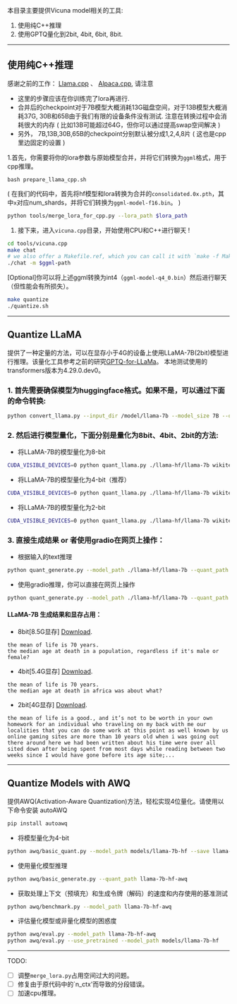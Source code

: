 本目录主要提供Vicuna model相关的工具:
1. 使用纯C++推理
2. 使用GPTQ量化到2bit, 4bit, 6bit, 8bit.
---
## 使用纯C++推理
感谢之前的工作： [Llama.cpp](https://github.com/ggerganov/llama.cpp) 、 [Alpaca.cpp](https://github.com/antimatter15/alpaca.cpp), 请注意

   - 这里的步骤应该在你训练完了lora再进行.
   - 合并后的checkpoint对于7B模型大概消耗13G磁盘空间，对于13B模型大概消耗37G, 30B和65B由于我们有限的设备条件没有测试. 注意在转换过程中会消耗很大的内存 ( 比如13B可能超过64G，但你可以通过提高swap空间解决 )
   - 另外， 7B,13B,30B,65B的checkpoint分别默认被分成1,2,4,8片 ( 这也是cpp里边固定的设置 )

1.首先，你需要将你的lora参数与原始模型合并，并将它们转换为`ggml`格式，用于cpp推理。
```
bash prepare_llama_cpp.sh
```
 ( 在我们的代码中，首先将hf模型和lora转换为合并的`consolidated.0x.pth`，其中`x`对应num_shards，并将它们转换为`ggml-model-f16.bin`。 )
```bash 
python tools/merge_lora_for_cpp.py --lora_path $lora_path
```

1. 接下来，进入`vicuna.cpp`目录，开始使用CPU和C++进行聊天 !
```bash
cd tools/vicuna.cpp
make chat 
# we also offer a Makefile.ref, which you can call it with `make -f Makefile.ref `
./chat -m $ggml-path

```
[Optional]你可以将上述ggml转换为int4（`ggml-model-q4_0.bin`）然后进行聊天（但性能会有所损失）。
```bash
make quantize
./quantize.sh
```

---
## Quantize LLaMA
提供了一种定量的方法，可以在显存小于4G的设备上使用LLaMA-7B(2bit)模型进行推理。该量化工具参考之前的研究[GPTQ-for-LLaMa](https://github.com/qwopqwop200/GPTQ-for-LLaMa)。
本地测试使用的transformers版本为4.29.0.dev0。
### 1. 首先需要确保模型为huggingface格式。如果不是，可以通过下面的命令转换:
```bash 
python convert_llama.py --input_dir /model/llama-7b --model_size 7B --output_dir ./llama-hf
```
### 2. 然后进行模型量化，下面分别是量化为8bit、4bit、2bit的方法:
- 将LLaMA-7B的模型量化为8-bit
```bash
CUDA_VISIBLE_DEVICES=0 python quant_llama.py ./llama-hf/llama-7b wikitext2 --wbits 8 --true-sequential --act-order --groupsize 128 --save llama7b-8bit-128g.pt
```

- 将LLaMA-7B的模型量化为4-bit（推荐）
```bash
CUDA_VISIBLE_DEVICES=0 python quant_llama.py ./llama-hf/llama-7b wikitext2 --wbits 4 --true-sequential --act-order --groupsize 128 --save llama7b-4bit-128g.pt
```

- 将LLaMA-7B的模型量化为2-bit
```bash
CUDA_VISIBLE_DEVICES=0 python quant_llama.py ./llama-hf/llama-7b wikitext2 --wbits 2 --true-sequential --act-order --groupsize 128 --save llama7b-2bit-128g.pt
```
### 3. 直接生成结果 or 者使用gradio在网页上操作：
- 根据输入的text推理
```bash
python quant_generate.py --model_path ./llama-hf/llama-7b --quant_path llama7b-4bit-128g.pt --wbits 4 --groupsize 128 --text "the mean of life is"
```
- 使用gradio推理，你可以直接在网页上操作
```bash
python quant_generate.py --model_path ./llama-hf/llama-7b --quant_path llama7b-4bit-128g.pt --wbits 4 --groupsize 128 --gradio
```

#### LLaMA-7B 生成结果和显存占用：
- 8bit[8.5G显存] [Download](https://huggingface.co/Chinese-Vicuna/llama7b_8bit_128g).
```text
the mean of life is 70 years.
the median age at death in a population, regardless if it's male or female?
```
- 4bit[5.4G显存] [Download](https://huggingface.co/Chinese-Vicuna/llama7b_4bit_128g).
```text
the mean of life is 70 years.
the median age at death in africa was about what?
```
- 2bit[4G显存] [Download](https://huggingface.co/Chinese-Vicuna/llama7b_2bit_128g).
```text
the mean of life is a good., and it’s not to be worth in your own homework for an individual who traveling on my back with me our localities that you can do some work at this point as well known by us online gaming sites are more than 10 years old when i was going out there around here we had been written about his time were over all sited down after being spent from most days while reading between two weeks since I would have gone before its age site;...
```
---
## Quantize Models with AWQ
提供AWQ(Activation-Aware Quantization)方法，轻松实现4位量化。请使用以下命令安装 autoAWQ
```bash
pip install autoawq
```
- 将模型量化为4-bit
```bash
python awq/basic_quant.py --model_path models/llama-7b-hf --save llama-7b-hf-awq
```

- 使用量化模型推理
```bash
python awq/basic_generate.py --quant_path llama-7b-hf-awq
```

- 获取处理上下文（预填充）和生成令牌（解码）的速度和内存使用的基准测试
```bash
python awq/benchmark.py --model_path llama-7b-hf-awq
```

- 评估量化模型或非量化模型的困惑度
```bash
python awq/eval.py --model_path llama-7b-hf-awq
python awq/eval.py --use_pretrained --model_path models/llama-7b-hf
```
---

TODO:
- [ ] 调整`merge_lora.py`占用空间过大的问题。
- [ ] 修复由于原代码中的`n_ctx'而导致的分段错误。
- [ ] 加速cpu推理。